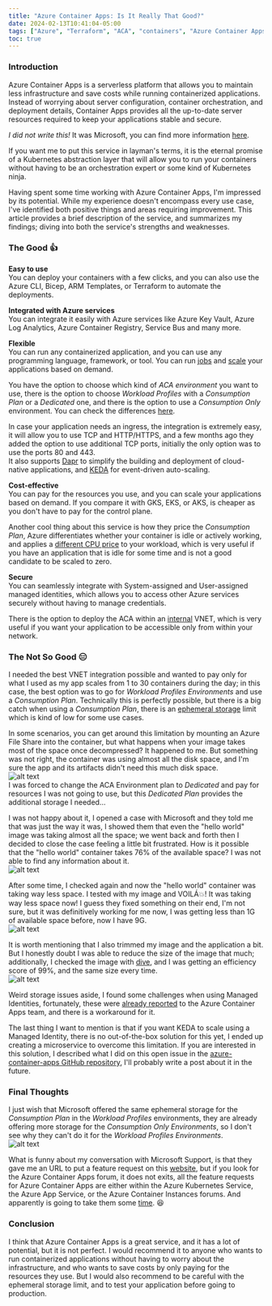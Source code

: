 ```yaml
---
title: "Azure Container Apps: Is It Really That Good?"
date: 2024-02-13T10:41:04-05:00
tags: ["Azure", "Terraform", "ACA", "containers", "Azure Container Apps", "KEDA", "Dapr", "Kubernetes", "Azure Kubernetes Service", "Azure App Service", "Azure Container Instances", "Azure Key Vault", "Azure Log Analytics", "Azure Container Registry", "Service Bus", "Azure File Share", "Azure CLI", "Bicep", "ARM Templates", "Terraform", "Azure Kubernetes Service", "Azure App Service", "Azure Container Instances", "Azure Key Vault", "Azure Log Analytics", "Azure Container Registry", "Service Bus", "Azure File Share", "Azure CLI", "Bicep", "ARM Templates", "Terraform", "Azure Kubernetes Service", "Azure App Service", "Azure Container Instances", "Azure Key Vault", "Azure Log Analytics", "Azure Container Registry", "Service Bus", "Azure File Share", "Azure CLI", "Bicep", "ARM Templates", "Terraform", "Azure Kubernetes Service", "Azure App Service", "Azure Container Instances", "Azure Key Vault", "Azure Log Analytics", "Azure Container Registry", "Service Bus", "Azure File Share", "Azure CLI", "Bicep", "ARM Templates", "Terraform", "Azure Kubernetes Service", "Azure App Service", "Azure Container Instances", "Azure Key Vault", "Azure Log Analytics", "Azure Container Registry", "Service Bus", "Azure File Share", "Azure CLI", "Bicep", "ARM Templates", "Terraform", "Azure Kubernetes Service", "Azure App Service", "Azure Container Instances", "Azure Key Vault", "Azure Log Analytics", "Azure Container Registry", "Service Bus", "Azure File Share", "Azure CLI", "Bicep", "ARM Templates", "Terraform", "Azure Kubernetes Service", "Azure App Service", "Azure Container Instances", "Azure Key Vault", "Azure Log Analytics", "Azure Container Registry", "Service Bus", "Azure File Share", "Azure CLI", "Bicep", "ARM Templates", "Terraform", "Azure Kubernetes Service", "Azure App Service", "Azure Container Instances", "Azure Key Vault", "Azure Log Analytics", "Azure Container Registry", "Service Bus", "Azure File Share", "Azure CLI", "Bicep", "ARM Templates", "Terraform", "Azure Kubernetes Service", "Azure App Service", "Azure Container Instances", "Azure Key Vault", "Azure Log Analytics", "Azure Container Registry"]
toc: true
---
```

### Introduction
Azure Container Apps is a serverless platform that allows you to maintain less infrastructure and save costs while running containerized applications. Instead of worrying about server configuration, container orchestration, and deployment details, Container Apps provides all the up-to-date server resources required to keep your applications stable and secure.

*I did not write this!* It was Microsoft, you can find more information [here](https://learn.microsoft.com/en-us/azure/container-apps/overview).

If you want me to put this service in layman's terms, it is the eternal promise of a Kubernetes abstraction layer that will allow you to run your containers without having to be an orchestration expert or some kind of Kubernetes ninja.

Having spent some time working with Azure Container Apps, I'm impressed by its potential. While my experience doesn't encompass every use case, I've identified both positive things and areas requiring improvement. This article provides a brief description of the service, and summarizes my findings; diving into both the service's strengths and weaknesses.

### The Good :thumbsup:
**Easy to use**\
You can deploy your containers with a few clicks, and you can also use the Azure CLI, Bicep, ARM Templates, or Terraform to automate the deployments.

**Integrated with Azure services**\
You can integrate it easily with Azure services like Azure Key Vault, Azure Log Analytics, Azure Container Registry, Service Bus and many more.

**Flexible**\
You can run any containerized application, and you can use any programming language, framework, or tool. You can run [jobs](https://learn.microsoft.com/en-us/azure/container-apps/jobs?tabs=azure-cli) and [scale](https://learn.microsoft.com/en-us/azure/container-apps/scale-app?pivots=azure-cli) your applications based on demand.

You have the option to choose which kind of *ACA environment* you want to use, there is the option to choose *Workload Profiles* with a *Consumption Plan* or a *Dedicated* one, and there is the option to use a *Consumption Only* environment. You can check the differences [here](https://learn.microsoft.com/en-us/azure/container-apps/environment#types).

In case your application needs an ingress, the integration is extremely easy, it will allow you to use TCP and HTTP/HTTPS, and a few months ago they added the option to use additional TCP ports, initially the only option was to use the ports 80 and 443.\
It also supports [Dapr](https://learn.microsoft.com/en-us/azure/container-apps/dapr-overview) to simplify the building and deployment of cloud-native applications, and [KEDA](https://learn.microsoft.com/en-us/azure/container-apps/scale-app?pivots=azure-cli#custom) for event-driven auto-scaling.

**Cost-effective**\
You can pay for the resources you use, and you can scale your applications based on demand. If you compare it with GKS, EKS, or AKS, is cheaper as you don't have to pay for the control plane.

Another cool thing about this service is how they price the *Consumption Plan*, Azure differentiates whether your container is idle or actively working, and applies a [different CPU price](https://azure.microsoft.com/en-us/pricing/details/container-apps/) to your workload, which is very useful if you have an application that is idle for some time and is not a good candidate to be scaled to zero.

**Secure**\
You can seamlessly integrate with System-assigned and User-assigned managed identities, which allows you to access other Azure services securely without having to manage credentials.

There is the option to deploy the ACA within an [internal](https://learn.microsoft.com/en-us/azure/container-apps/networking?tabs=workload-profiles-env%2Cazure-cli#accessibility-levels) VNET, which is very useful if you want your application to be accessible only from within your network.

### The Not So Good :expressionless:
I needed the best VNET integration possible and wanted to pay only for what I used as my app scales from 1 to 30 containers during the day; in this case, the best option was to go for *Workload Profiles Environments* and use a *Consumption Plan*.
Technically this is perfectly possible, but there is a big catch when using a *Consumption Plan*, there is an [ephemeral storage](https://learn.microsoft.com/en-us/azure/container-apps/storage-mounts?pivots=azure-cli#ephemeral-storage) limit which is kind of low for some use cases.

In some scenarios, you can get around this limitation by mounting an Azure File Share into the container, but what happens when your image takes most of the space once decompressed? It happened to me.
But something was not right, the container was using almost all the disk space, and I'm sure the app and its artifacts didn't need this much disk space.\
![alt text](cust-cont-issue.png "Issue with Custom Container")\
I was forced to change the ACA Environment plan to *Dedicated* and pay for resources I was not going to use, but this *Dedicated Plan* provides the additional storage I needed...

I was not happy about it, I opened a case with Microsoft and they told me that was just the way it was, I showed them that even the "hello world" image was taking almost all the space; we went back and forth then I decided to close the case feeling a little bit frustrated.
How is it possible that the "hello world" container takes 76% of the available space? I was not able to find any information about it.\
![alt text](hw-cont.png "Hello World Container")

After some time, I checked again and now the "hello world" container was taking way less space. 
I tested with my image and VOILÁ:boom:! It was taking way less space now! I guess they fixed something on their end, I'm not sure, but it was definitively working for me now, I was getting less than 1G of available space before, now I have 9G.\
![alt text](aca-wp-cp.png "Workload Profiles Consumption Plan, now with more space")

It is worth mentioning that I also trimmed my image and the application a bit. But I honestly doubt I was able to reduce the size of the image that much; additionally, I checked the image with [dive](https://github.com/wagoodman/dive), and I was getting an efficiency score of 99%, and the same size every time.\
![alt text](dive.png "Dive Image Analysis")

Weird storage issues aside, I found some challenges when using Managed Identities, fortunately, these were [already reported](https://github.com/microsoft/azure-container-apps/issues/502) to the Azure Container Apps team, and there is a workaround for it.

The last thing I want to mention is that if you want KEDA to scale using a Managed Identity, there is no out-of-the-box solution for this yet, I ended up creating a microservice to overcome this limitation. If you are interested in this solution, I described what I did on this open issue in the [azure-container-apps GitHub repository](https://github.com/microsoft/azure-container-apps/issues/592), I'll probably write a post about it in the future.

### Final Thoughts
I just wish that Microsoft offered the same ephemeral storage for the *Consumption Plan* in the *Workload Profiles* environments, they are already offering more storage for the *Consumption Only Environments*, so I don't see why they can't do it for the *Workload Profiles Environments*.\
![alt text](aca-co.png "Consumption Only")

What is funny about my conversation with Microsoft Support, is that they gave me an URL to put a feature request on this [website](https://feedback.azure.com/d365community/), but if you look for the Azure Container Apps forum, it does not exits, all the feature requests for Azure Container Apps are either within the Azure Kubernetes Service, the Azure App Service, or the Azure Container Instances forums. And apparently is going to take them some [time](https://feedback.azure.com/d365community/idea/1727cf54-67ea-ec11-a81b-6045bd796569). :laughing:

### Conclusion
I think that Azure Container Apps is a great service, and it has a lot of potential, but it is not perfect. I would recommend it to anyone who wants to run containerized applications without having to worry about the infrastructure, and who wants to save costs by only paying for the resources they use. But I would also recommend to be careful with the ephemeral storage limit, and to test your application before going to production.
